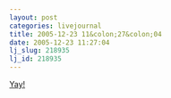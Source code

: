 ```yaml
---
layout: post
categories: livejournal
title: 2005-12-23 11&colon;27&colon;04
date: 2005-12-23 11:27:04
lj_slug: 218935
lj_id: 218935
---
```

[Yay!](http://news.bbc.co.uk/2/hi/business/4554404.stm)
